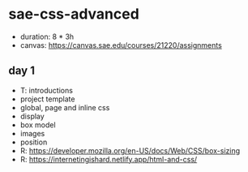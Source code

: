 # sae-css-advanced

- duration: 8 * 3h
- canvas: https://canvas.sae.edu/courses/21220/assignments

day 1
--------------------------------------------------------------------------------
- T: introductions
- project template
- global, page and inline css
- display
- box model
- images
- position
- R: https://developer.mozilla.org/en-US/docs/Web/CSS/box-sizing
- R: https://internetingishard.netlify.app/html-and-css/
